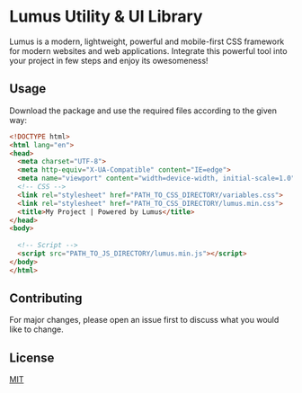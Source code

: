 # Lumus Utility & UI Library
Lumus is a modern, lightweight, powerful and mobile-first CSS framework for modern websites and web applications. Integrate this powerful tool into your project in few steps and enjoy its owesomeness!

## Usage
Download the package and use the required files according to the given way:

```html
<!DOCTYPE html>
<html lang="en">
<head>
  <meta charset="UTF-8">
  <meta http-equiv="X-UA-Compatible" content="IE=edge">
  <meta name="viewport" content="width=device-width, initial-scale=1.0">
  <!-- CSS -->
  <link rel="stylesheet" href="PATH_TO_CSS_DIRECTORY/variables.css">
  <link rel="stylesheet" href="PATH_TO_CSS_DIRECTORY/lumus.min.css">
  <title>My Project | Powered by Lumus</title>
</head>
<body>
  
  <!-- Script -->
  <script src="PATH_TO_JS_DIRECTORY/lumus.min.js"></script>
</body>
</html>
```

## Contributing

For major changes, please open an issue first
to discuss what you would like to change.

## License

[MIT](https://choosealicense.com/licenses/mit/)
